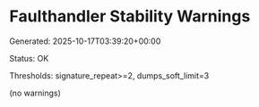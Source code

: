 # Faulthandler Stability Warnings

Generated: 2025-10-17T03:39:20+00:00


Status: OK


Thresholds: signature_repeat>=2, dumps_soft_limit=3


(no warnings)

